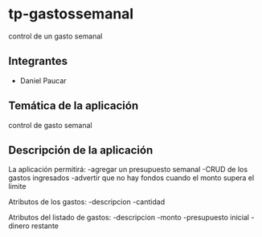 # tp-gastossemanal
control de un gasto semanal
## Integrantes

- Daniel Paucar

## Temática de la aplicación

control de gasto semanal 

## Descripción de la aplicación

La aplicación permitirá:
-agregar un presupuesto semanal 
-CRUD de los gastos ingresados 
-advertir que no hay fondos cuando el monto supera el limite 

Atributos de los gastos:
-descripcion
-cantidad 

Atributos del listado de gastos:
-descripcion 
-monto 
-presupuesto inicial
-dinero restante

  

